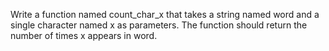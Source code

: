 Write a function named count_char_x that takes a string named word and a single character named x as parameters. The function should return the number of times x appears in word.